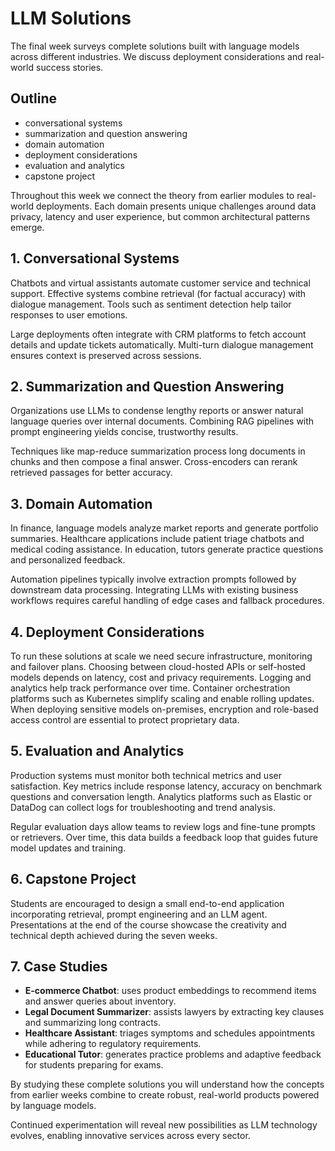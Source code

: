 # LLM Solutions

The final week surveys complete solutions built with language models across different industries. We discuss deployment considerations and real-world success stories.

## Outline

- conversational systems
- summarization and question answering
- domain automation
- deployment considerations
- evaluation and analytics
- capstone project

Throughout this week we connect the theory from earlier modules to real-world
deployments. Each domain presents unique challenges around data privacy, latency
and user experience, but common architectural patterns emerge.

## 1. Conversational Systems
Chatbots and virtual assistants automate customer service and technical support. Effective systems combine retrieval (for factual accuracy) with dialogue management. Tools such as sentiment detection help tailor responses to user emotions.

Large deployments often integrate with CRM platforms to fetch account details and update tickets automatically. Multi-turn dialogue management ensures context is preserved across sessions.

## 2. Summarization and Question Answering
Organizations use LLMs to condense lengthy reports or answer natural language queries over internal documents. Combining RAG pipelines with prompt engineering yields concise, trustworthy results.

Techniques like map-reduce summarization process long documents in chunks and then compose a final answer. Cross-encoders can rerank retrieved passages for better accuracy.

## 3. Domain Automation
In finance, language models analyze market reports and generate portfolio summaries. Healthcare applications include patient triage chatbots and medical coding assistance. In education, tutors generate practice questions and personalized feedback.

Automation pipelines typically involve extraction prompts followed by downstream data processing. Integrating LLMs with existing business workflows requires careful handling of edge cases and fallback procedures.

## 4. Deployment Considerations
To run these solutions at scale we need secure infrastructure, monitoring and failover plans. Choosing between cloud-hosted APIs or self-hosted models depends on latency, cost and privacy requirements. Logging and analytics help track performance over time.
Container orchestration platforms such as Kubernetes simplify scaling and enable rolling updates. When deploying sensitive models on-premises, encryption and role-based access control are essential to protect proprietary data.

## 5. Evaluation and Analytics
Production systems must monitor both technical metrics and user satisfaction. Key metrics include response latency, accuracy on benchmark questions and conversation length. Analytics platforms such as Elastic or DataDog can collect logs for troubleshooting and trend analysis.

Regular evaluation days allow teams to review logs and fine-tune prompts or retrievers. Over time, this data builds a feedback loop that guides future model updates and training.

## 6. Capstone Project
Students are encouraged to design a small end-to-end application incorporating retrieval, prompt engineering and an LLM agent. Presentations at the end of the course showcase the creativity and technical depth achieved during the seven weeks.

## 7. Case Studies
- **E-commerce Chatbot**: uses product embeddings to recommend items and answer
  queries about inventory.
- **Legal Document Summarizer**: assists lawyers by extracting key clauses and
  summarizing long contracts.
- **Healthcare Assistant**: triages symptoms and schedules appointments while
  adhering to regulatory requirements.
- **Educational Tutor**: generates practice problems and adaptive feedback for
  students preparing for exams.

By studying these complete solutions you will understand how the concepts from earlier weeks combine to create robust, real-world products powered by language models.

Continued experimentation will reveal new possibilities as LLM technology evolves, enabling innovative services across every sector.
